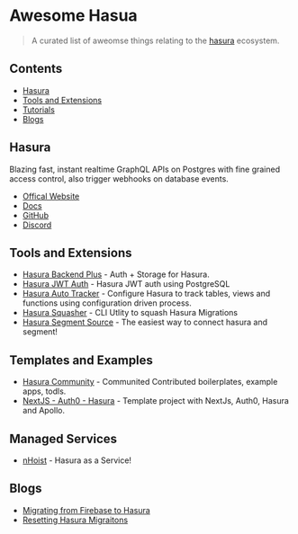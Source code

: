 # Awesome Hasua

>  A curated list of aweomse things relating to the [hasura](https://hasura.io) ecosystem.


## Contents

- [Hasura](#hasura)
- [Tools and Extensions](#tools-and-extensions)
- [Tutorials](#tutorials)
- [Blogs](#blogs)


## Hasura

Blazing fast, instant realtime GraphQL APIs on Postgres with fine grained access control, also trigger webhooks on database events.

- [Offical Website](https://hasura.io/)
- [Docs](https://docs.hasura.io/1.0/graphql/manual/index.html)
- [GitHub](https://github.com/hasura/graphql-engine)
- [Discord](https://discord.gg/hasura)


## Tools and Extensions

- [Hasura Backend Plus](https://github.com/elitan/hasura-backend-plus) - Auth + Storage for Hasura. 
- [Hasura JWT Auth](https://github.com/sander-io/hasura-jwt-auth) - Hasura JWT auth using PostgreSQL
- [Hasura Auto Tracker](https://github.com/axis-tech/hasura-auto-tracker) - Configure Hasura to track tables, views and functions using configuration driven process.
- [Hasura Squasher](https://github.com/domasx2/hasura-squasher) - CLI Utlity to squash Hasura Migrations
- [Hasura Segment Source](https://github.com/aaronhayes/hasura-segment-source) - The easiest way to connect hasura and segment!

## Templates and Examples
- [Hasura Community](https://github.com/hasura/graphql-engine/tree/master/community) - Communited Contributed boilerplates, example apps, todls.
- [NextJS - Auth0 - Hasura](https://github.com/vgrafe/nextjs-auth0-hasura) - Template project with NextJs, Auth0, Hasura and Apollo.

## Managed Services
- [nHoist](https://nhost.io/) - Hasura as a Service!

## Blogs

 - [Migrating from Firebase to Hasura](https://medium.com/@clapie.florent/how-i-scale-firebase-by-migrating-to-graphql-and-speed-up-my-development-by-10x-200b4a3068a0?sk=cf4a748bfa93d061ad84fd194d5e87bb)
 - [Resetting Hasura Migraitons](https://blog.hasura.io/resetting-hasura-migrations/)

